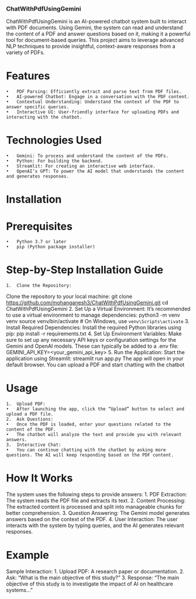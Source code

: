 ### ChatWithPdfUsingGemini

ChatWithPdfUsingGemini is an AI-powered chatbot system built to interact with PDF documents. Using Gemini, the system can read and understand the content of a PDF and answer questions based on it, making it a powerful tool for document-based queries. This project aims to leverage advanced NLP techniques to provide insightful, context-aware responses from a variety of PDFs.

# Features
	•	PDF Parsing: Efficiently extract and parse text from PDF files.
	•	AI-powered Chatbot: Engage in a conversation with the PDF content.
	•	Contextual Understanding: Understand the context of the PDF to answer specific queries.
	•	Interactive UI: User-friendly interface for uploading PDFs and interacting with the chatbot.

# Technologies Used
	•	Gemini: To process and understand the content of the PDFs.
	•	Python: For building the backend.
	•	Streamlit: For creating an interactive web interface.
	•	OpenAI’s GPT: To power the AI model that understands the content and generates responses.

# Installation

# Prerequisites
	•	Python 3.7 or later
	•	pip (Python package installer)

# Step-by-Step Installation Guide
	1.	Clone the Repository:
  Clone the repository to your local machine:
  git clone https://github.com/mohanganesh3/ChatWithPdfUsingGemini.git
  cd ChatWithPdfUsingGemini
  2.	Set Up a Virtual Environment:
  It’s recommended to use a virtual environment to manage dependencies:
  python3 -m venv venv
  source venv/bin/activate  # On Windows, use `venv\Scripts\activate`
  3.	Install Required Dependencies:
  Install the required Python libraries using pip:
  pip install -r requirements.txt
  4.	Set Up Environment Variables:
  Make sure to set up any necessary API keys or configuration settings for the Gemini and OpenAI models. These can typically be added to a .env file:
  GEMINI_API_KEY=<your_gemini_api_key>
  5.	Run the Application:
  Start the application using Streamlit:
  streamlit run app.py
  The app will open in your default browser. You can upload a PDF and start chatting with the chatbot
  
  # Usage
	1.	Upload PDF:
	•	After launching the app, click the “Upload” button to select and upload a PDF file.
	2.	Ask Questions:
	•	Once the PDF is loaded, enter your questions related to the content of the PDF.
	•	The chatbot will analyze the text and provide you with relevant answers.
	3.	Interactive Chat:
	•	You can continue chatting with the chatbot by asking more questions. The AI will keep responding based on the PDF content.

 # How It Works

 The system uses the following steps to provide answers:
	1.	PDF Extraction: The system reads the PDF file and extracts its text.
	2.	Content Processing: The extracted content is processed and split into manageable chunks for better comprehension.
	3.	Question Answering: The Gemini model generates answers based on the context of the PDF.
	4.	User Interaction: The user interacts with the system by typing queries, and the AI generates relevant responses.

 # Example

  Sample Interaction:
	1.	Upload PDF: A research paper or documentation.
	2.	Ask: “What is the main objective of this study?”
	3.	Response: “The main objective of this study is to investigate the impact of AI on healthcare systems…”
